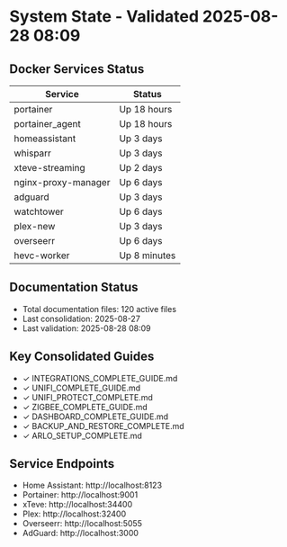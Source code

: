 # System State - Validated 2025-08-28 08:09

## Docker Services Status

| Service | Status |
|---------|--------|
| portainer | Up 18 hours |
| portainer_agent | Up 18 hours |
| homeassistant | Up 3 days |
| whisparr | Up 3 days |
| xteve-streaming | Up 2 days |
| nginx-proxy-manager | Up 6 days |
| adguard | Up 3 days |
| watchtower | Up 6 days |
| plex-new | Up 3 days |
| overseerr | Up 6 days |
| hevc-worker | Up 8 minutes |

## Documentation Status

- Total documentation files: 120 active files
- Last consolidation: 2025-08-27
- Last validation: 2025-08-28 08:09

## Key Consolidated Guides

- ✓ INTEGRATIONS_COMPLETE_GUIDE.md
- ✓ UNIFI_COMPLETE_GUIDE.md
- ✓ UNIFI_PROTECT_COMPLETE.md
- ✓ ZIGBEE_COMPLETE_GUIDE.md
- ✓ DASHBOARD_COMPLETE_GUIDE.md
- ✓ BACKUP_AND_RESTORE_COMPLETE.md
- ✓ ARLO_SETUP_COMPLETE.md

## Service Endpoints

- Home Assistant: http://localhost:8123
- Portainer: http://localhost:9001
- xTeve: http://localhost:34400
- Plex: http://localhost:32400
- Overseerr: http://localhost:5055
- AdGuard: http://localhost:3000
